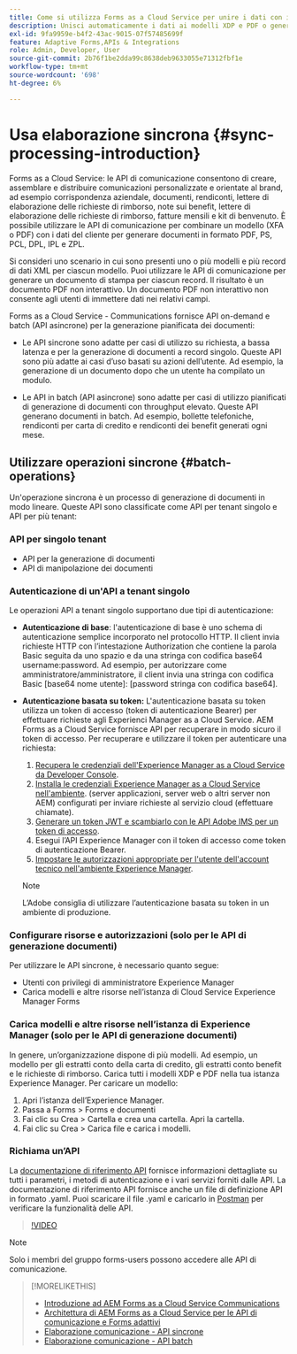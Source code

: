 ```yaml
---
title: Come si utilizza Forms as a Cloud Service per unire i dati con i modelli XDP e PDF o generare l’output in formati PCL, ZPL e PostScript?
description: Unisci automaticamente i dati ai modelli XDP e PDF o genera l’output nei formati PCL, ZPL e PostScript
exl-id: 9fa9959e-b4f2-43ac-9015-07f57485699f
feature: Adaptive Forms,APIs & Integrations
role: Admin, Developer, User
source-git-commit: 2b76f1be2dda99c8638deb9633055e71312fbf1e
workflow-type: tm+mt
source-wordcount: '698'
ht-degree: 6%

---
```



# Usa elaborazione sincrona {#sync-processing-introduction}

Forms as a Cloud Service: le API di comunicazione consentono di creare, assemblare e distribuire comunicazioni personalizzate e orientate al brand, ad esempio corrispondenza aziendale, documenti, rendiconti, lettere di elaborazione delle richieste di rimborso, note sui benefit, lettere di elaborazione delle richieste di rimborso, fatture mensili e kit di benvenuto. È possibile utilizzare le API di comunicazione per combinare un modello (XFA o PDF) con i dati del cliente per generare documenti in formato PDF, PS, PCL, DPL, IPL e ZPL.

Si consideri uno scenario in cui sono presenti uno o più modelli e più record di dati XML per ciascun modello. Puoi utilizzare le API di comunicazione per generare un documento di stampa per ciascun record. <!-- You can also combine the records into a single document. --> Il risultato è un documento PDF non interattivo. Un documento PDF non interattivo non consente agli utenti di immettere dati nei relativi campi.

Forms as a Cloud Service - Communications fornisce API on-demand e batch (API asincrone) per la generazione pianificata dei documenti:

* Le API sincrone sono adatte per casi di utilizzo su richiesta, a bassa latenza e per la generazione di documenti a record singolo. Queste API sono più adatte ai casi d’uso basati su azioni dell’utente. Ad esempio, la generazione di un documento dopo che un utente ha compilato un modulo.

* Le API in batch (API asincrone) sono adatte per casi di utilizzo pianificati di generazione di documenti con throughput elevato. Queste API generano documenti in batch. Ad esempio, bollette telefoniche, rendiconti per carta di credito e rendiconti dei benefit generati ogni mese.

## Utilizzare operazioni sincrone {#batch-operations}

Un&#39;operazione sincrona è un processo di generazione di documenti in modo lineare. Queste API sono classificate come API per tenant singolo e API per più tenant:

### API per singolo tenant

* API per la generazione di documenti
* API di manipolazione dei documenti

<!-- 
### Multi-tenant APIs

* Document utility APIs -->


### Autenticazione di un&#39;API a tenant singolo

Le operazioni API a tenant singolo supportano due tipi di autenticazione:

* **Autenticazione di base**: l&#39;autenticazione di base è uno schema di autenticazione semplice incorporato nel protocollo HTTP. Il client invia richieste HTTP con l’intestazione Authorization che contiene la parola Basic seguita da uno spazio e da una stringa con codifica base64 username:password. Ad esempio, per autorizzare come amministratore/amministratore, il client invia una stringa con codifica Basic [base64 nome utente]: [password stringa con codifica base64].

* **Autenticazione basata su token:** L&#39;autenticazione basata su token utilizza un token di accesso (token di autenticazione Bearer) per effettuare richieste agli Experienci Manager as a Cloud Service. AEM Forms as a Cloud Service fornisce API per recuperare in modo sicuro il token di accesso. Per recuperare e utilizzare il token per autenticare una richiesta:

   1. [Recupera le credenziali dell&#39;Experience Manager as a Cloud Service da Developer Console](https://experienceleague.adobe.com/docs/experience-manager-learn/getting-started-with-aem-headless/authentication/service-credentials.html).
   1. [Installa le credenziali Experience Manager as a Cloud Service nell&#39;ambiente](https://experienceleague.adobe.com/docs/experience-manager-learn/getting-started-with-aem-headless/authentication/service-credentials.html). (server applicazioni, server web o altri server non AEM) configurati per inviare richieste al servizio cloud (effettuare chiamate).
   1. [Generare un token JWT e scambiarlo con le API Adobe IMS per un token di accesso](https://experienceleague.adobe.com/docs/experience-manager-learn/getting-started-with-aem-headless/authentication/service-credentials.html).
   1. Esegui l’API Experience Manager con il token di accesso come token di autenticazione Bearer.
   1. [Impostare le autorizzazioni appropriate per l&#39;utente dell&#39;account tecnico nell&#39;ambiente Experience Manager](https://experienceleague.adobe.com/docs/experience-manager-learn/getting-started-with-aem-headless/authentication/service-credentials.html?lang=en#configure-access-in-aem).

  >[!NOTE]
  >
  >L’Adobe consiglia di utilizzare l’autenticazione basata su token in un ambiente di produzione.

<!-- 

### Authenticate a multi-tenant API

#### Authentication Headers

Every inbound HTTP API call to the multi-tenant API must contain these three headers:


* `x-api-key`
* `x-gw-ims-org-id`
* `Authorization`

The values which should be sent in the `x-api-key` and `x-gw-ims-org-id` headers are provided in the Credentials details screen in the [Adobe Developer Console](https://developer.adobe.com/console). The value of the `x-api-key` header is the Client ID and the value for the `x-gw-ims-org-id` header is the Organization ID.

#### Configure Adobe Developer console to generate an access token

To set up authentication APIs, create a project in Adobe Developer Console and add Communication APIs to the project on Adobe Developer Console. The integration generates API Key, Client Secret, Payload (JWT):

1. Contact you Adobe Developer Console administrator. Ask the administrator to add as a developer.
1. Log in to `https://developer.adobe.com/console/`. Use your developer account that your administrator has provisioned to log in to Adobe Developer Console.
1. Select your organization from the top-right corner. If you do not know your organization, contact your administrator.
1. Select **[!UICONTROL Create new project]**. A screen to get started with your new project appears. Select **[!UICONTROL Add API]**. A screen with list of all the APIs enabled for your account appears.
1. Select **[!UICONTROL AEM Forms - Communications]** and select **[!UICONTROL Next]**. A screen to configure the API appears.
1. Select **[!UICONTROL OPTION 1 Generate a key pair]** and select **[!UICONTROL Generate keypair]**. It creates and downloads the configuration file. The downloaded configuration file contains all your app settings, along with the only copy of your private key. Adobe does not record your private key, make sure to securely store the downloaded file. Select **[!UICONTROL Next]**.
1. Select **[!UICONTROL Integrations - Cloud Service]** and select **[!UICONTROL Save configured API]**. Select **[!UICONTROL Service Account (JWT)]** to view the API Key, Client Secret, and other information required to access the APIs. You set to use the token to access the APIs.

#### Programmatically generate and use an access token

To programmatically generate an access token, generate a JSON Web Token (JWT) and exchange it with the Adobe Identity Management Service (IMS) for an access token.

Use the following keys, referred to as claims, to construct JWT JSON object:


* `exp`- the requested expiration of the access token, expressed as several seconds since January 1, 1970 GMT. For most use cases, this is a relatively small value. For example, 5 minutes, for five minutes from now, this value should be 1670923791.
* `iss` - the Organization ID from the Adobe Developer Console project, in the format org_ident@AdobeOrg.
* `sub` - the Technical Account ID from the Adobe Developer Console integration, in the format: id@techacct.adobe.com.
* `aud` - the Client ID from the Adobe Developer Console integration prepended with `https://ims-na1.adobelogin.com/c/`.
* `https://ims-na1-stg1.adobelogin.com/s/ent_aemforms_docprocessing` - set to the literal value `true`

This JSON object must be then base64 encoded and signed using the private key for the project. Finally, the encoded value is sent in the body of a POST request to `https://ims-na1.adobelogin.com/ims/exchange/jwt` along with the Client ID and Client Secret for the project.

##### Example

```JSON

    ========================= REQUEST ==========================
    POST https://ims-na1.adobelogin.com/ims/exchange/jwt
    -------------------------- body ----------------------------
    client_id={myClientId}&client_secret={myClientSecret}&jwt_token={myJSONWebToken}
    ------------------------- headers --------------------------
    Content-Type: application/x-www-form-urlencoded
    Cache-Control: no-cache

```

#### Language Support for JWT

While it is possible to do the entire JWT generation and exchange process in custom code, it is more common to use a higher-level library to do so. A number of such libraries are listed on the [Adobe I/O JWT Documentation](https://developer.adobe.com/developer-console/docs/guides/authentication/JWT/).

-->

### Configurare risorse e autorizzazioni (solo per le API di generazione documenti)

Per utilizzare le API sincrone, è necessario quanto segue:

* Utenti con privilegi di amministratore Experience Manager
* Carica modelli e altre risorse nell’istanza di Cloud Service Experience Manager Forms

### Carica modelli e altre risorse nell’istanza di Experience Manager (solo per le API di generazione documenti)

In genere, un’organizzazione dispone di più modelli. Ad esempio, un modello per gli estratti conto della carta di credito, gli estratti conto benefit e le richieste di rimborso. Carica tutti i modelli XDP e PDF nella tua istanza Experience Manager. Per caricare un modello:

1. Apri l’istanza dell’Experience Manager.
1. Passa a Forms > Forms e documenti
1. Fai clic su Crea > Cartella e crea una cartella. Apri la cartella.
1. Fai clic su Crea > Carica file e carica i modelli.

### Richiama un’API

La [documentazione di riferimento API](https://developer.adobe.com/experience-manager-forms-cloud-service-developer-reference/) fornisce informazioni dettagliate su tutti i parametri, i metodi di autenticazione e i vari servizi forniti dalle API. La documentazione di riferimento API fornisce anche un file di definizione API in formato .yaml. Puoi scaricare il file .yaml e caricarlo in [Postman](https://www.postman.com/) per verificare la funzionalità delle API.

>[!VIDEO](https://video.tv.adobe.com/v/335771)

>[!NOTE]
>
>Solo i membri del gruppo forms-users possono accedere alle API di comunicazione.

>[!MORELIKETHIS]
>
>* [Introduzione ad AEM Forms as a Cloud Service Communications](/help/forms/aem-forms-cloud-service-communications-introduction.md)
>* [Architettura di AEM Forms as a Cloud Service per le API di comunicazione e Forms adattivi](/help/forms/aem-forms-cloud-service-architecture.md)
>* [Elaborazione comunicazione - API sincrone](/help/forms/aem-forms-cloud-service-communications.md)
>* [Elaborazione comunicazione - API batch](/help/forms/aem-forms-cloud-service-communications-batch-processing.md)